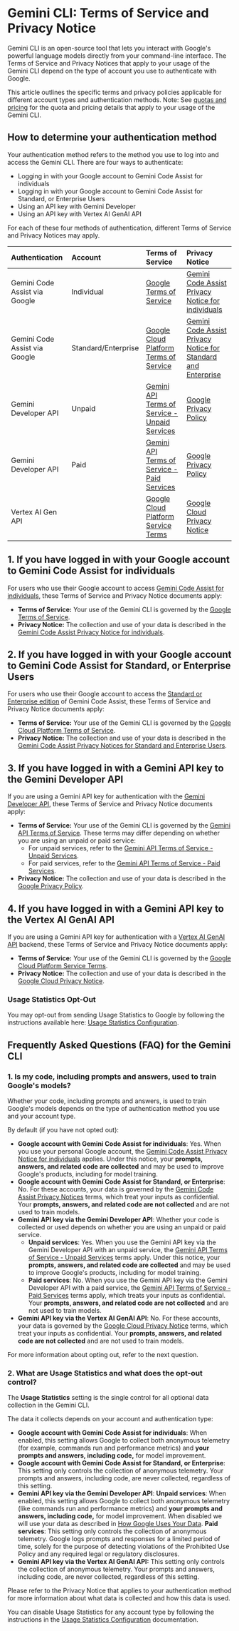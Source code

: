 # Gemini CLI: Terms of Service and Privacy Notice

Gemini CLI is an open-source tool that lets you interact with Google's powerful
language models directly from your command-line interface. The Terms of Service
and Privacy Notices that apply to your usage of the Gemini CLI depend on the
type of account you use to authenticate with Google.

This article outlines the specific terms and privacy policies applicable for
different account types and authentication methods. Note: See
[quotas and pricing](./quota-and-pricing.md) for the quota and pricing details
that apply to your usage of the Gemini CLI.

## How to determine your authentication method

Your authentication method refers to the method you use to log into and access
the Gemini CLI. There are four ways to authenticate:

- Logging in with your Google account to Gemini Code Assist for individuals
- Logging in with your Google account to Gemini Code Assist for Standard, or
  Enterprise Users
- Using an API key with Gemini Developer
- Using an API key with Vertex AI GenAI API

For each of these four methods of authentication, different Terms of Service and
Privacy Notices may apply.

| Authentication                | Account             | Terms of Service                                                                                        | Privacy Notice                                                                                                                                                                                   |
| :---------------------------- | :------------------ | :------------------------------------------------------------------------------------------------------ | :----------------------------------------------------------------------------------------------------------------------------------------------------------------------------------------------- |
| Gemini Code Assist via Google | Individual          | [Google Terms of Service](https://policies.google.com/terms?hl=en-US)                                   | [Gemini Code Assist Privacy Notice for individuals](https://developers.google.com/gemini-code-assist/resources/privacy-notice-gemini-code-assist-individuals)                                    |
| Gemini Code Assist via Google | Standard/Enterprise | [Google Cloud Platform Terms of Service](https://cloud.google.com/terms)                                | [Gemini Code Assist Privacy Notice for Standard and Enterprise](https://cloud.google.com/gemini/docs/codeassist/security-privacy-compliance#standard_and_enterprise_data_protection_and_privacy) |
| Gemini Developer API          | Unpaid              | [Gemini API Terms of Service - Unpaid Services](https://ai.google.dev/gemini-api/terms#unpaid-services) | [Google Privacy Policy](https://policies.google.com/privacy)                                                                                                                                     |
| Gemini Developer API          | Paid                | [Gemini API Terms of Service - Paid Services](https://ai.google.dev/gemini-api/terms#paid-services)     | [Google Privacy Policy](https://policies.google.com/privacy)                                                                                                                                     |
| Vertex AI Gen API             |                     | [Google Cloud Platform Service Terms](https://cloud.google.com/terms/service-terms/)                    | [Google Cloud Privacy Notice](https://cloud.google.com/terms/cloud-privacy-notice)                                                                                                               |

## 1. If you have logged in with your Google account to Gemini Code Assist for individuals

For users who use their Google account to access
[Gemini Code Assist for individuals](https://developers.google.com/gemini-code-assist/docs/overview#supported-features-gca),
these Terms of Service and Privacy Notice documents apply:

- **Terms of Service:** Your use of the Gemini CLI is governed by the
  [Google Terms of Service](https://policies.google.com/terms?hl=en-US).
- **Privacy Notice:** The collection and use of your data is described in the
  [Gemini Code Assist Privacy Notice for individuals](https://developers.google.com/gemini-code-assist/resources/privacy-notice-gemini-code-assist-individuals).

## 2. If you have logged in with your Google account to Gemini Code Assist for Standard, or Enterprise Users

For users who use their Google account to access the
[Standard or Enterprise edition](https://cloud.google.com/gemini/docs/codeassist/overview#editions-overview)
of Gemini Code Assist, these Terms of Service and Privacy Notice documents
apply:

- **Terms of Service:** Your use of the Gemini CLI is governed by the
  [Google Cloud Platform Terms of Service](https://cloud.google.com/terms).
- **Privacy Notice:** The collection and use of your data is described in the
  [Gemini Code Assist Privacy Notices for Standard and Enterprise Users](https://cloud.google.com/gemini/docs/codeassist/security-privacy-compliance#standard_and_enterprise_data_protection_and_privacy).

## 3. If you have logged in with a Gemini API key to the Gemini Developer API

If you are using a Gemini API key for authentication with the
[Gemini Developer API](https://ai.google.dev/gemini-api/docs), these Terms of
Service and Privacy Notice documents apply:

- **Terms of Service:** Your use of the Gemini CLI is governed by the
  [Gemini API Terms of Service](https://ai.google.dev/gemini-api/terms). These
  terms may differ depending on whether you are using an unpaid or paid service:
  - For unpaid services, refer to the
    [Gemini API Terms of Service - Unpaid Services](https://ai.google.dev/gemini-api/terms#unpaid-services).
  - For paid services, refer to the
    [Gemini API Terms of Service - Paid Services](https://ai.google.dev/gemini-api/terms#paid-services).
- **Privacy Notice:** The collection and use of your data is described in the
  [Google Privacy Policy](https://policies.google.com/privacy).

## 4. If you have logged in with a Gemini API key to the Vertex AI GenAI API

If you are using a Gemini API key for authentication with a
[Vertex AI GenAI API](https://cloud.google.com/vertex-ai/generative-ai/docs/reference/rest)
backend, these Terms of Service and Privacy Notice documents apply:

- **Terms of Service:** Your use of the Gemini CLI is governed by the
  [Google Cloud Platform Service Terms](https://cloud.google.com/terms/service-terms/).
- **Privacy Notice:** The collection and use of your data is described in the
  [Google Cloud Privacy Notice](https://cloud.google.com/terms/cloud-privacy-notice).

### Usage Statistics Opt-Out

You may opt-out from sending Usage Statistics to Google by following the
instructions available here:
[Usage Statistics Configuration](./get-started/configuration.md#usage-statistics).

## Frequently Asked Questions (FAQ) for the Gemini CLI

### 1. Is my code, including prompts and answers, used to train Google's models?

Whether your code, including prompts and answers, is used to train Google's
models depends on the type of authentication method you use and your account
type.

By default (if you have not opted out):

- **Google account with Gemini Code Assist for individuals**: Yes. When you use
  your personal Google account, the
  [Gemini Code Assist Privacy Notice for individuals](https://developers.google.com/gemini-code-assist/resources/privacy-notice-gemini-code-assist-individuals)
  applies. Under this notice, your **prompts, answers, and related code are
  collected** and may be used to improve Google's products, including for model
  training.
- **Google account with Gemini Code Assist for Standard, or Enterprise**: No.
  For these accounts, your data is governed by the
  [Gemini Code Assist Privacy Notices](https://cloud.google.com/gemini/docs/codeassist/security-privacy-compliance#standard_and_enterprise_data_protection_and_privacy)
  terms, which treat your inputs as confidential. Your **prompts, answers, and
  related code are not collected** and are not used to train models.
- **Gemini API key via the Gemini Developer API**: Whether your code is
  collected or used depends on whether you are using an unpaid or paid service.
  - **Unpaid services**: Yes. When you use the Gemini API key via the Gemini
    Developer API with an unpaid service, the
    [Gemini API Terms of Service - Unpaid Services](https://ai.google.dev/gemini-api/terms#unpaid-services)
    terms apply. Under this notice, your **prompts, answers, and related code
    are collected** and may be used to improve Google's products, including for
    model training.
  - **Paid services**: No. When you use the Gemini API key via the Gemini
    Developer API with a paid service, the
    [Gemini API Terms of Service - Paid Services](https://ai.google.dev/gemini-api/terms#paid-services)
    terms apply, which treats your inputs as confidential. Your **prompts,
    answers, and related code are not collected** and are not used to train
    models.
- **Gemini API key via the Vertex AI GenAI API**: No. For these accounts, your
  data is governed by the
  [Google Cloud Privacy Notice](https://cloud.google.com/terms/cloud-privacy-notice)
  terms, which treat your inputs as confidential. Your **prompts, answers, and
  related code are not collected** and are not used to train models.

For more information about opting out, refer to the next question.

### 2. What are Usage Statistics and what does the opt-out control?

The **Usage Statistics** setting is the single control for all optional data
collection in the Gemini CLI.

The data it collects depends on your account and authentication type:

- **Google account with Gemini Code Assist for individuals**: When enabled, this
  setting allows Google to collect both anonymous telemetry (for example,
  commands run and performance metrics) and **your prompts and answers,
  including code,** for model improvement.
- **Google account with Gemini Code Assist for Standard, or Enterprise**: This
  setting only controls the collection of anonymous telemetry. Your prompts and
  answers, including code, are never collected, regardless of this setting.
- **Gemini API key via the Gemini Developer API**: **Unpaid services**: When
  enabled, this setting allows Google to collect both anonymous telemetry (like
  commands run and performance metrics) and **your prompts and answers,
  including code,** for model improvement. When disabled we will use your data
  as described in
  [How Google Uses Your Data](https://ai.google.dev/gemini-api/terms#data-use-unpaid).
  **Paid services**: This setting only controls the collection of anonymous
  telemetry. Google logs prompts and responses for a limited period of time,
  solely for the purpose of detecting violations of the Prohibited Use Policy
  and any required legal or regulatory disclosures.
- **Gemini API key via the Vertex AI GenAI API:** This setting only controls the
  collection of anonymous telemetry. Your prompts and answers, including code,
  are never collected, regardless of this setting.

Please refer to the Privacy Notice that applies to your authentication method
for more information about what data is collected and how this data is used.

You can disable Usage Statistics for any account type by following the
instructions in the
[Usage Statistics Configuration](./get-started/configuration-v1.md#usage-statistics)
documentation.
